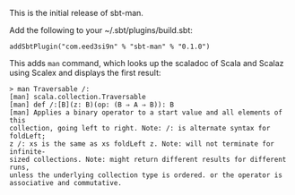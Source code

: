 This is the initial release of sbt-man.

Add the following to your ~/.sbt/plugins/build.sbt:

    addSbtPlugin("com.eed3si9n" % "sbt-man" % "0.1.0")

This adds `man` command, which looks up the scaladoc of Scala and Scalaz using Scalex and displays the first result:

    > man Traversable /:
    [man] scala.collection.Traversable
    [man] def /:[B](z: B)(op: (B ⇒ A ⇒ B)): B
    [man] Applies a binary operator to a start value and all elements of this
    collection, going left to right. Note: /: is alternate syntax for foldLeft;
    z /: xs is the same as xs foldLeft z. Note: will not terminate for infinite-
    sized collections. Note: might return different results for different runs,
    unless the underlying collection type is ordered. or the operator is
    associative and commutative. 
